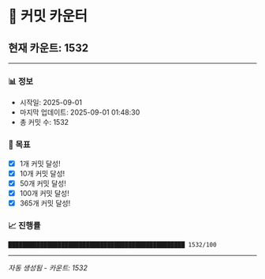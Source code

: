 # 🔢 커밋 카운터

## 현재 카운트: 1532

---

### 📊 정보
- 시작일: 2025-09-01
- 마지막 업데이트: 2025-09-01 01:48:30
- 총 커밋 수: 1532

### 🎯 목표
- [x] 1개 커밋 달성!
- [x] 10개 커밋 달성!
- [x] 50개 커밋 달성!
- [x] 100개 커밋 달성!
- [x] 365개 커밋 달성!

### 📈 진행률
```
██████████████████████████████████████████████████ 1532/100
```

---
*자동 생성됨 - 카운트: 1532*
